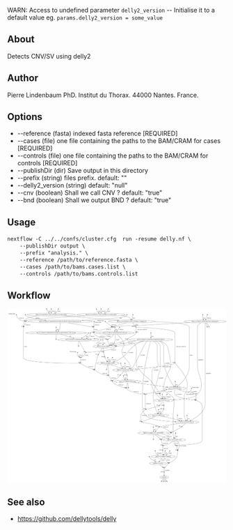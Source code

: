 WARN: Access to undefined parameter `delly2_version` -- Initialise it to a default value eg. `params.delly2_version = some_value`

## About

Detects CNV/SV using delly2

## Author

Pierre Lindenbaum PhD. Institut du Thorax. 44000 Nantes. France.

## Options

  * --reference (fasta) indexed fasta reference [REQUIRED]
  * --cases (file) one file containing the paths to the BAM/CRAM for cases [REQUIRED]
  * --controls (file) one file containing the paths to the BAM/CRAM for controls [REQUIRED]
  * --publishDir (dir) Save output in this directory
  * --prefix (string) files prefix. default: ""
  * --delly2_version (string) default: "null"
  * --cnv (boolean) Shall we call CNV ? default: "true"
  * --bnd (boolean) Shall we output BND ? default: "true"

## Usage

```
nextflow -C ../../confs/cluster.cfg  run -resume delly.nf \
	--publishDir output \
	--prefix "analysis." \
	--reference /path/to/reference.fasta \
	--cases /path/to/bams.cases.list \
	--controls /path/to/bams.controls.list
```

## Workflow

![workflow](./workflow.svg)
  
## See also

  * https://github.com/dellytools/delly


